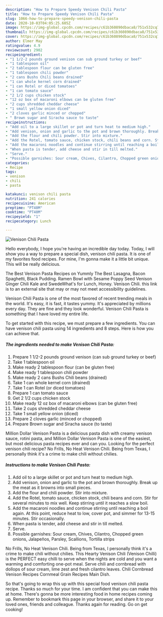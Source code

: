 ```yaml
---
description: "How to Prepare Speedy Venison Chili Pasta"
title: "How to Prepare Speedy Venison Chili Pasta"
slug: 1066-how-to-prepare-speedy-venison-chili-pasta
date: 2020-10-03T04:05:25.605Z
image: https://img-global.cpcdn.com/recipes/c61b360890dbaca8/751x532cq70/venison-chili-pasta-recipe-main-photo.jpg
thumbnail: https://img-global.cpcdn.com/recipes/c61b360890dbaca8/751x532cq70/venison-chili-pasta-recipe-main-photo.jpg
cover: https://img-global.cpcdn.com/recipes/c61b360890dbaca8/751x532cq70/venison-chili-pasta-recipe-main-photo.jpg
author: Elmer May
ratingvalue: 4.9
reviewcount: 2902
recipeingredient:
- "1 1/2-2 pounds ground venison can sub ground turkey or beef"
- "1 tablespoon oil"
- "2 tablespoon flour can be gluten free"
- "1 tablespoon chili powder"
- "2 cans Bushs Chili beans drained"
- "1 can whole kernel corn drained"
- "1 can Rotel or diced tomatoes"
- "1 can tomato sauce"
- "2 1/2 cups chicken stock"
- "12 oz box of macaroni elbows can be gluten free"
- "2 cups shredded cheddar cheese"
- "1 small yellow onion diced"
- "2 cloves garlic minced or chopped"
- " Brown sugar and Siracha sauce to taste"
recipeinstructions:
- "Add oil to a large skillet or pot and turn heat to medium high."
- "Add venison, onion and garlic to the pot and brown thoroughly. Break up the meat as it browns into small pieces."
- "Add the flour and chili powder. Stir into mixture."
- "Add the Rotel, tomato sauce, chicken stock, chili beans and corn. Stir for several minutes to mix well. Keep stirring until it reaches a slow boil."
- "Add the macaroni noodles and continue stirring until reaching a boil again. At this point, reduce heat to low, cover pot, and simmer for 13-15 minutes. Stir occasionally."
- "When pasta is tender, add cheese and stir in till melted."
- "Serve."
- "Possible garnishes: Sour cream, Chives, Cilantro, Chopped green onions, Jalapeños, Parsley, Scallions, Tortilla strips"
categories:
- Recipe
tags:
- venison
- chili
- pasta

katakunci: venison chili pasta 
nutrition: 241 calories
recipecuisine: American
preptime: "PT40M"
cooktime: "PT40M"
recipeyield: "1"
recipecategory: Lunch

---
```



![Venison Chili Pasta](https://img-global.cpcdn.com/recipes/c61b360890dbaca8/751x532cq70/venison-chili-pasta-recipe-main-photo.jpg)

Hello everybody, I hope you're having an incredible day today. Today, I will show you a way to prepare a special dish, venison chili pasta. It is one of my favorites food recipes. For mine, I'm gonna make it a little bit unique. This will be really delicious.

The Best Venison Pasta Recipes on Yummly The Best Lasagna, Bacon Spaghetti, Black Pudding. Ramen Bowl with Sesame Poppy Seed Venison Ginger Chili Kale and SwedeWhat&#39;s for Lunch, Honey. Venison Chili. this link is to an external site that may or may not meet accessibility guidelines.

Venison Chili Pasta is one of the most favored of recent trending meals in the world. It's easy, it is fast, it tastes yummy. It's appreciated by millions every day. They are fine and they look wonderful. Venison Chili Pasta is something that I have loved my entire life.


To get started with this recipe, we must prepare a few ingredients. You can have venison chili pasta using 14 ingredients and 8 steps. Here is how you can achieve that.

<!--inarticleads1-->

##### The ingredients needed to make Venison Chili Pasta:

1. Prepare 1 1/2-2 pounds ground venison (can sub ground turkey or beef)
1. Take 1 tablespoon oil
1. Make ready 2 tablespoon flour (can be gluten free)
1. Make ready 1 tablespoon chili powder
1. Make ready 2 cans Bushs Chili beans (drained)
1. Take 1 can whole kernel corn (drained)
1. Take 1 can Rotel (or diced tomatoes)
1. Prepare 1 can tomato sauce
1. Get 2 1/2 cups chicken stock
1. Make ready 12 oz box of macaroni elbows (can be gluten free)
1. Take 2 cups shredded cheddar cheese
1. Take 1 small yellow onion (diced)
1. Prepare 2 cloves garlic (minced or chopped)
1. Prepare  Brown sugar and Siracha sauce (to taste)


Million Dollar Venison Pasta is a delicious pasta dish with creamy venison sauce, rotini pasta, and Million Dollar Venison Pasta is one of the easiest, but most delicious pasta recipes ever and can you. Looking for the perfect venison chili recipe? No Frills, No Heat Venison Chili. Being from Texas, I personally think it&#39;s a crime to make chili without chilies. 

<!--inarticleads2-->

##### Instructions to make Venison Chili Pasta:

1. Add oil to a large skillet or pot and turn heat to medium high.
1. Add venison, onion and garlic to the pot and brown thoroughly. Break up the meat as it browns into small pieces.
1. Add the flour and chili powder. Stir into mixture.
1. Add the Rotel, tomato sauce, chicken stock, chili beans and corn. Stir for several minutes to mix well. Keep stirring until it reaches a slow boil.
1. Add the macaroni noodles and continue stirring until reaching a boil again. At this point, reduce heat to low, cover pot, and simmer for 13-15 minutes. Stir occasionally.
1. When pasta is tender, add cheese and stir in till melted.
1. Serve.
1. Possible garnishes: Sour cream, Chives, Cilantro, Chopped green onions, Jalapeños, Parsley, Scallions, Tortilla strips


No Frills, No Heat Venison Chili. Being from Texas, I personally think it&#39;s a crime to make chili without chilies. This Hearty Venison Chili (Venison Chilli) is the PERFECT easy chilli to serve when the nights are cold and you want a warming and comforting one-pot meal. Serve chili and cornbread with dollops of sour cream, lime zest and fresh cilantro leaves. Chili Cornbread Venison Recipes Cornmeal Grain Recipes Main Dish. 

So that's going to wrap this up with this special food venison chili pasta recipe. Thanks so much for your time. I am confident that you can make this at home. There's gonna be more interesting food in home recipes coming up. Remember to bookmark this page in your browser, and share it to your loved ones, friends and colleague. Thanks again for reading. Go on get cooking!
